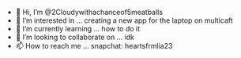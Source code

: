 - 👋 Hi, I’m @2Cloudywithachanceof5meatballs
- 👀 I’m interested in ... creating a new app for the laptop on multicaft
- 🌱 I’m currently learning ... how to do it
- 💞️ I’m looking to collaborate on ... idk
- 📫 How to reach me ... snapchat: heartsfrmlia23

<!---
2Cloudywithachanceof5meatballs/2Cloudywithachanceof5meatballs is a ✨ special ✨ repository because its `README.md` (this file) appears on your GitHub profile.
You can click the Preview link to take a look at your changes.
--->
